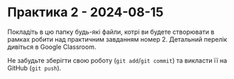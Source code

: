 # Практика 2 - 2024-08-15

Покладіть в цю папку будь-які файли, котрі ви будете створювати в рамках робити
над практичним завданням номер 2.  Детальний перелік дивіться в Google
Classroom.

Не забудьте зберігти свою роботу (`git add`/`git commit`) та викласти її на
GitHub (`git push`).
